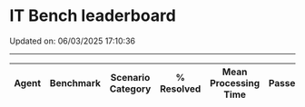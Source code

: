 # IT Bench leaderboard


Updated on: 06/03/2025 17:10:36 


----------------------------------------------------------------------------------------------------------------------------------
|     Agent     |   Benchmark   |    Scenario Category    |  % Resolved   | Mean Processing Time |    Passed     |     Date      |
|       -       |       -       |            -            |       -       |       -       |       -       |       -       |
